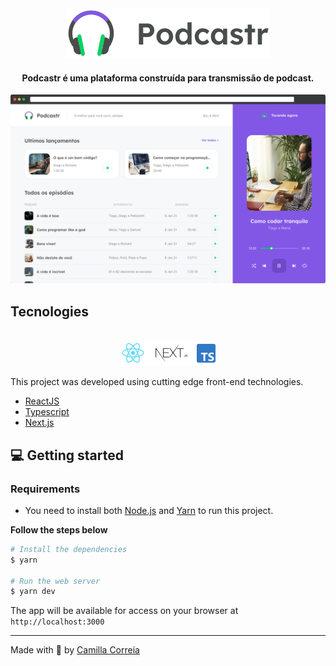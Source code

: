 <div align="center">
  <img src="github/podcastr-logo.svg" alt="Podcastr logo">
</div>

<h4 align="center">
Podcastr é uma plataforma construída para transmissão de podcast.
</h4>

![Podcastr preview](github/app-preview.png)

## Tecnologies

<div align="center">
  <br />
  <img src="github/tech-logos.png" alt="Technologies used">
</div>

This project was developed using cutting edge front-end technologies.


- [ReactJS](https://reactjs.org/)
- [Typescript](https://www.typescriptlang.org/)
- [Next.js](https://nextjs.org/)

## 💻 Getting started

### Requirements

- You need to install both [Node.js](https://nodejs.org/en/download/) and [Yarn](https://yarnpkg.com/) to run this project.


**Follow the steps below**

```bash
# Install the dependencies
$ yarn

# Run the web server
$ yarn dev
```

The app will be available for access on your browser at `http://localhost:3000`

---

Made with 💜 by [Camilla Correia](https://www.linkedin.com/in/camillacorreia)
